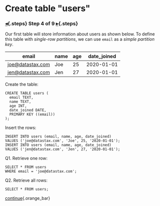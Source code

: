 <div class="top">

# Create table "users"
### [◂](command:katapod.loadPage?step3){.steps} Step 4 of 9 [▸](command:katapod.loadPage?step5){.steps}
</div>

Our first table will store information about users as shown below. To define 
this table with *single-row partitions*, we can use `email`
as a *simple partition key*.

| email            | name | age | date_joined |
|------------------|------|-----|-------------|
| joe@datastax.com |  Joe |  25 |  2020-01-01 |
| jen@datastax.com |  Jen |  27 |  2020-01-01 | 

Create the table:
```
CREATE TABLE users (
  email TEXT,
  name TEXT,
  age INT,
  date_joined DATE,
  PRIMARY KEY ((email))
);
```

Insert the rows:
```
INSERT INTO users (email, name, age, date_joined) 
VALUES ('joe@datastax.com', 'Joe', 25, '2020-01-01');
INSERT INTO users (email, name, age, date_joined) 
VALUES ('jen@datastax.com', 'Jen', 27, '2020-01-01');
```

Q1. Retrieve one row:
```
SELECT * FROM users
WHERE email = 'joe@datastax.com';
```

Q2. Retrieve all rows:
```
SELECT * FROM users;
```

[continue](command:katapod.loadPage?step5){.orange_bar}